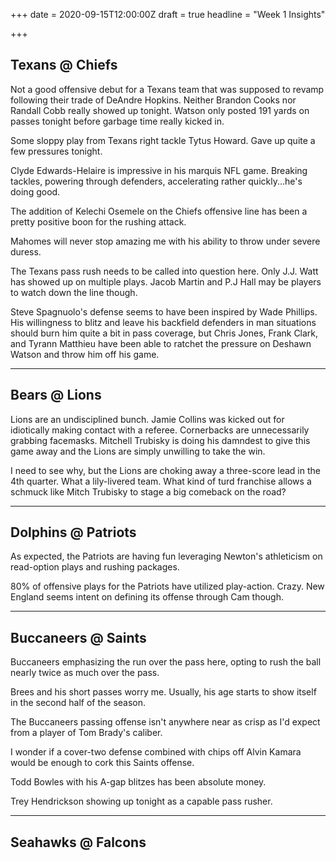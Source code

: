 +++
date = 2020-09-15T12:00:00Z
draft = true
headline = "Week 1 Insights"

+++
## Texans @ Chiefs

Not a good offensive debut for a Texans team that was supposed to revamp following their trade of DeAndre Hopkins. Neither Brandon Cooks nor Randall Cobb really showed up tonight. Watson only posted 191 yards on passes tonight before garbage time really kicked in.

Some sloppy play from Texans right tackle Tytus Howard. Gave up quite a few pressures tonight.

Clyde Edwards-Helaire is impressive in his marquis NFL game. Breaking tackles, powering through defenders, accelerating rather quickly...he's doing good.

The addition of Kelechi Osemele on the Chiefs offensive line has been a pretty positive boon for the rushing attack.

Mahomes will never stop amazing me with his ability to throw under severe duress.

The Texans pass rush needs to be called into question here. Only J.J. Watt has showed up on multiple plays. Jacob Martin and P.J Hall may be players to watch down the line though.

Steve Spagnuolo's defense seems to have been inspired by Wade Phillips. His willingness to blitz and leave his backfield defenders in man situations should burn him quite a bit in pass coverage, but Chris Jones, Frank Clark, and Tyrann Matthieu have been able to ratchet the pressure on Deshawn Watson and throw him off his game.

***

## Bears @ Lions

Lions are an undisciplined bunch. Jamie Collins was kicked out for idiotically making contact with a referee. Cornerbacks are unnecessarily grabbing facemasks. Mitchell Trubisky is doing his damndest to give this game away and the Lions are simply unwilling to take the win.

I need to see why, but the Lions are choking away a three-score lead in the 4th quarter. What a lily-livered team. What kind of turd franchise allows a schmuck like Mitch Trubisky to stage a big comeback on the road?

***

## Dolphins @ Patriots

As expected, the Patriots are having fun leveraging Newton's athleticism on read-option plays and rushing packages.

80% of offensive plays for the Patriots have utilized play-action. Crazy. New England seems intent on defining its offense through Cam though.

***

## Buccaneers @ Saints

Buccaneers emphasizing the run over the pass here, opting to rush the ball nearly twice as much over the pass.

Brees and his short passes worry me. Usually, his age starts to show itself in the second half of the season. 

The Buccaneers passing offense isn't anywhere near as crisp as I'd expect from a player of Tom Brady's caliber.

I wonder if a cover-two defense combined with chips off Alvin Kamara would be enough to cork this Saints offense.

Todd Bowles with his A-gap blitzes has been absolute money. 

Trey Hendrickson showing up tonight as a capable pass rusher.

***

## Seahawks @ Falcons
